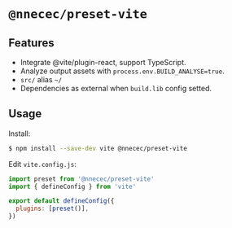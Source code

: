 # `@nnecec/preset-vite`

## Features

- Integrate @vite/plugin-react, support TypeScript.
- Analyze output assets with `process.env.BUILD_ANALYSE=true`.
- `src/` alias `~/`
- Dependencies as external when `build.lib` config setted.

## Usage

Install:

```bash
$ npm install --save-dev vite @nnecec/preset-vite
```

Edit `vite.config.js`:

```js
import preset from '@nnecec/preset-vite'
import { defineConfig } from 'vite'

export default defineConfig({
  plugins: [preset()],
})
```
